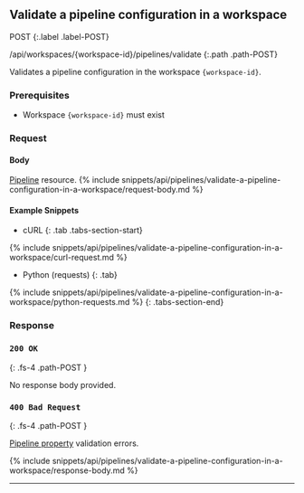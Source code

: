 ## Validate a pipeline configuration in a workspace

POST
{:.label .label-POST}

/api/workspaces/{workspace-id}/pipelines/validate
{:.path .path-POST}

Validates a pipeline configuration in the workspace `{workspace-id}`.

### Prerequisites
- Workspace `{workspace-id}` must exist

### Request
#### Body

[Pipeline](#pipeline) resource.
{% include snippets/api/pipelines/validate-a-pipeline-configuration-in-a-workspace/request-body.md %}

#### Example Snippets
- cURL
{: .tab .tabs-section-start}

{% include snippets/api/pipelines/validate-a-pipeline-configuration-in-a-workspace/curl-request.md %}

- Python (requests)
{: .tab}

{% include snippets/api/pipelines/validate-a-pipeline-configuration-in-a-workspace/python-requests.md %}
{: .tabs-section-end}

### Response
### `200 OK`
{: .fs-4 .path-POST }

No response body provided.

### `400 Bad Request`
{: .fs-4 .path-POST }

[Pipeline property](pipelines#properties) validation errors.

{% include snippets/api/pipelines/validate-a-pipeline-configuration-in-a-workspace/response-body.md %}

---
